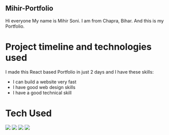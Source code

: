## Mihir-Portfolio
Hi everyone My name is Mihir Soni.
I am from Chapra, Bihar.
And this is my Portfolio.

# Project timeline and technologies used
I made this React based Portfolio in just 2 days
and I have these skills:
<ul>
  <li>I can build a website very fast</li>
  <li>I have good web design skills</li>
  <li>I have a good technical skill</li>
</ul>

# Tech Used
<img src='https://cdn1.iconfinder.com/data/icons/programing-development-8/24/react_logo-512.png'/>
<img src='https://upload.wikimedia.org/wikipedia/commons/6/6a/JavaScript-logo.png'/>
<img src='https://static.vecteezy.com/system/resources/previews/012/697/299/original/stylized-3d-html-logo-design-free-png.png'/>
<img src='https://encrypted-tbn0.gstatic.com/images?q=tbn:ANd9GcR_hJvFrNrGNfNkD4RNZEMdSiIgCnA2mPW4WQ&usqp=CAU'/>
